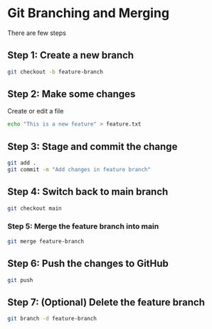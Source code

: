 # Git Branching and Merging
There are few steps

## Step 1: Create a new branch
```bash
git checkout -b feature-branch
```

## Step 2: Make some changes
Create or edit a file
```bash
echo "This is a new feature" > feature.txt
```

## Step 3: Stage and commit the change
```bash
git add .
git commit -m "Add changes in feature branch"
```

## Step 4: Switch back to main branch
```bash
git checkout main
```

### Step 5: Merge the feature branch into main
```bash
git merge feature-branch
```

## Step 6: Push the changes to GitHub
```bash
git push
```

## Step 7: (Optional) Delete the feature branch
```bash
git branch -d feature-branch
```